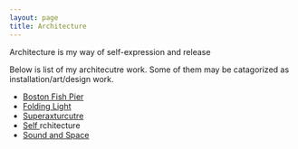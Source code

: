 ```yaml
---
layout: page
title: Architecture
---
```


<p class="message">
  Architecture is my way of self-expression and release
</p>

Below is list of my architecutre work. Some of them may be catagorized as installation/art/design work. 

* [Boston Fish Pier](http://hyde.getpoole.com)
* [Folding Light](http://lanyon.getpoole.com)
* [Superaxturcutre](http://hyde.getpoole.com)
* [Self <a>rchitecture](http://hyde.getpoole.com)
* [Sound and Space](http://hyde.getpoole.com)


